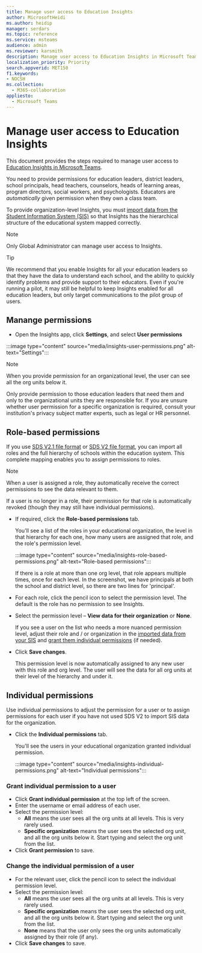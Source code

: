 ```yaml
---
title: Manage user access to Education Insights
author: MicrosoftHeidi
ms.author: heidip
manager: serdars
ms.topic: reference
ms.service: msteams
audience: admin
ms.reviewer: karsmith
description: Manage user access to Education Insights in Microsoft Teams.
localization_priority: Priority
search.appverid: MET150
f1.keywords:
- NOCSH
ms.collection: 
  - M365-collaboration
appliesto: 
  - Microsoft Teams
---
```


# Manage user access to Education Insights

This document provides the steps required to manage user access to [Education Insights in Microsoft Teams](class-insights.md).

You need to provide permissions for education leaders, district leaders, school principals, head teachers, counselors, heads of learning areas, program directors, social workers, and psychologists. Educators are *automatically* given permission when they own a class team.

To provide organization-level Insights, you must [import data from the Student Information System (SIS)](education-insights-sis-data-sync.md) so that Insights has the hierarchical structure of the educational system mapped correctly.

> [!NOTE]
> Only Global Administrator can manage user access to Insights.

> [!TIP]
> We recommend that you enable Insights for all your education leaders so that they have the data to understand each school, and the ability to quickly identify problems and provide support to their educators. Even if you're running a pilot, it may still be helpful to keep Insights enabled for all education leaders, but only target communications to the pilot group of users.



## Manange permissions

* Open the Insights app, click **Settings**, and select **User permissions**

:::image type="content" source="media/insights-user-permissions.png" alt-text="Settings":::

> [!NOTE]
> When you provide permission for an organizational level, the user can see all the org units below it.
> 
> Only provide permission to those education leaders that need them and only to the organizational units they are responsible for. If you are unsure whether user permission for a specific organization is required, consult your institution's privacy subject matter experts, such as legal or HR personnel.

## Role-based permissions

If you use [SDS V2.1 file format](/schooldatasync/sds-v2.1-csv-file-format) or [SDS V2 file format](/schooldatasync/sds-v2-csv-file-format), you can import all roles and the full hierarchy of schools within the education system. This complete mapping enables you to assign permissions to roles. 

> [!NOTE]
> When a user is assigned a role, they automatically receive the correct permissions to see the data relevant to them.
>
> If a user is no longer in a role, their permission for that role is automatically revoked (though they may still have individual permissions).


* If required, click the **Role-based permissions** tab.

  You'll see a list of the roles in your educational organization, the level in that hierarchy for each one, how many users are assigned that role, and the role's permission level. 
  
  :::image type="content" source="media/insights-role-based-permissions.png" alt-text="Role-based permissions":::
  
  If there is a role at more than one org level, that role appears multiple times, once for each level. In the screenshot, we have principals at both the school and district level, so there are two lines for 'principal'.
  
* For each role, click the pencil icon to select the permission level. The default is the role has no permission to see Insights.
* Select the permission level – **View data for their organization** or **None**.

  If you see a user on the list who needs a more nuanced permission level, adjust their role and / or organization in the [imported data from your SIS](education-insights-sis-data-sync.md) and [grant them individual permissions](#Grant-individual-permission-to-a-user) (if needed).

* Click **Save changes**.

  This permission level is now automatically assigned to any new user with this role and org level. The user will see the data for all org units at their level of the hierarchy  and under it.  


## Individual permissions

Use individual permissions to adjust the permission for a user or to assign permissions for each user if you have not used SDS V2 to import SIS data for the organization.

* Click the **Individual permissions** tab.
  
  You'll see the users in your educational organization granted individual permission. 
  
  :::image type="content" source="media/insights-individual-permissions.png" alt-text="Individual permissions":::
  
### Grant individual permission to a user
* Click **Grant individual permission** at the top left of the screen.
* Enter the username or email address of each user.
* Select the permission level:
  * **All** means the user sees all the org units at all levels. This is very rarely used.
  * **Specific organization** means the user sees the selected org unit, and all the org units below it. Start typing and select the org unit from the list.
* Click **Grant permission** to save.

### Change the individual permission of a user
* For the relevant user, click the pencil icon to select the individual permission level.
* Select the permission level:
  * **All** means the user sees all the org units at all levels. This is very rarely used.
  * **Specific organization** means the user sees the selected org unit, and all the org units below it. Start typing and select the org unit from the list.
  * **None** means that the user only sees the org units automatically assigned by their role (if any).
* Click **Save changes** to save.

